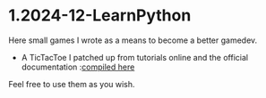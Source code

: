 # 1.2024-12-LearnPython

Here small games I wrote as a means to become a better gamedev.

- A TicTacToe I patched up from tutorials online and the official documentation :[compiled here](https://www.programiz.com/online-compiler/993pNd5C5ijuB)

Feel free to use them as you wish.
